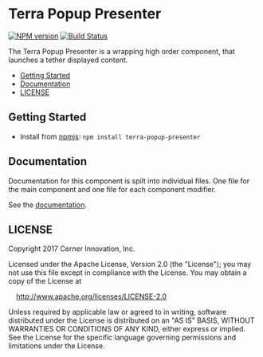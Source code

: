 # Terra Popup Presenter


[![NPM version](http://img.shields.io/npm/v/terra-popup-presenter.svg)](https://www.npmjs.org/package/terra-popup-presenter)
[![Build Status](https://travis-ci.org/cerner/terra-core.svg?branch=master)](https://travis-ci.org/cerner/terra-core)

The Terra Popup Presenter is a wrapping high order component, that launches a tether displayed content.

- [Getting Started](#getting-started)
- [Documentation](#documentation)
- [LICENSE](#license)

## Getting Started

- Install from [npmjs](https://www.npmjs.com): `npm install terra-popup-presenter`

## Documentation

Documentation for this component is spilt into individual files.
One file for the main component and one file for each component modifier.

See the [documentation](docs/).

## LICENSE

Copyright 2017 Cerner Innovation, Inc.

Licensed under the Apache License, Version 2.0 (the "License"); you may not use this file except in compliance with the License. You may obtain a copy of the License at

&nbsp;&nbsp;&nbsp;&nbsp;http://www.apache.org/licenses/LICENSE-2.0

Unless required by applicable law or agreed to in writing, software distributed under the License is distributed on an "AS IS" BASIS, WITHOUT WARRANTIES OR CONDITIONS OF ANY KIND, either express or implied. See the License for the specific language governing permissions and limitations under the License.
